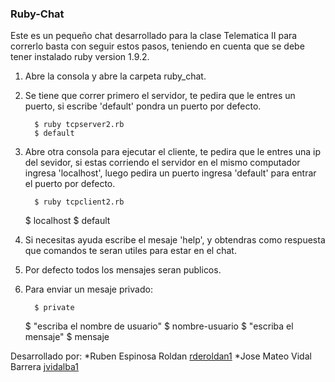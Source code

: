 ### Ruby-Chat
Este es un pequeño chat desarrollado para la clase Telematica II 
para correrlo basta con seguir estos pasos, teniendo en cuenta
que se debe tener instalado ruby  version 1.9.2.

1. Abre la consola y abre la carpeta ruby_chat.
2. Se tiene que correr primero el servidor, te pedira que le entres
   un puerto, si escribe 'default' pondra un puerto por defecto.

         $ ruby tcpserver2.rb
         $ default
3. Abre otra consola para ejecutar el cliente, te pedira que le entres
   una ip del sevidor, si estas corriendo el servidor en el mismo computador
   ingresa 'localhost', luego pedira un puerto ingresa 'default' para entrar el puerto por defecto.
		
         $ ruby tcpclient2.rb
	 $ localhost
	 $ default
4. Si necesitas ayuda escribe el mesaje 'help', y obtendras como respuesta
   que comandos te seran utiles para estar en el chat.
5. Por defecto todos los mensajes seran publicos.
6. Para enviar un mesaje privado:
                
         $ private
	 $ "escriba el nombre de usuario"
         $ nombre-usuario
	 $ "escriba el mensaje"
         $ mensaje



Desarrollado por:
*Ruben Espinosa Roldan [rderoldan1](www.github.com/rderoldan1)
*Jose Mateo Vidal Barrera [jvidalba1](www.www.github.com/jvidalba1)

